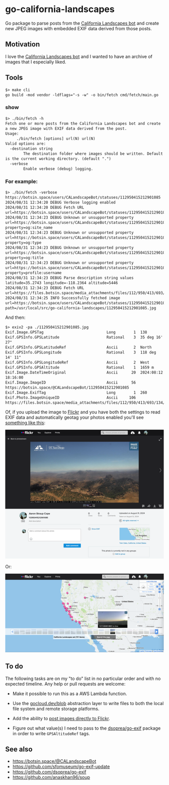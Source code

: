 # go-california-landscapes

Go package to parse posts from the [California Landscapes bot](https://botsin.space/users/CALandscapeBot/) and create new JPEG images with embedded EXIF data derived from those posts.

## Motivation

I love the [California Landscapes bot](https://botsin.space/users/CALandscapeBot/) and I wanted to have an archive of images that I especially liked.

## Tools

```
$> make cli
go build -mod vendor -ldflags="-s -w" -o bin/fetch cmd/fetch/main.go
```

### show

```
$> ./bin/fetch -h
Fetch one or more posts from the California Landscapes bot and create a new JPEG image with EXIF data derived from the post.
Usage:
	 ./bin/fetch [options] url(N) url(N)
Valid options are:
  -destination string
    	The destination folder where images should be written. Default is the current working directory. (default ".")
  -verbose
    	Enable verbose (debug) logging.
```

### For example:

```
$> ./bin/fetch -verbose https://botsin.space/users/CALandscapeBot/statuses/112950415212901085
2024/08/31 12:34:20 DEBUG Verbose logging enabled
2024/08/31 12:34:20 DEBUG Fetch URL url=https://botsin.space/users/CALandscapeBot/statuses/112950415212901085
2024/08/31 12:34:23 DEBUG Unknown or unsupported property url=https://botsin.space/users/CALandscapeBot/statuses/112950415212901085 property=og:site_name
2024/08/31 12:34:23 DEBUG Unknown or unsupported property url=https://botsin.space/users/CALandscapeBot/statuses/112950415212901085 property=og:type
2024/08/31 12:34:23 DEBUG Unknown or unsupported property url=https://botsin.space/users/CALandscapeBot/statuses/112950415212901085 property=og:title
2024/08/31 12:34:23 DEBUG Unknown or unsupported property url=https://botsin.space/users/CALandscapeBot/statuses/112950415212901085 property=profile:username
2024/08/31 12:34:23 DEBUG Parse description string values latitude=35.2743 longitude=-118.2364 altitude=5446
2024/08/31 12:34:23 DEBUG Fetch URL url=https://files.botsin.space/media_attachments/files/112/950/413/693/134/762/original/d8a1f00c51e4acb9.jpeg
2024/08/31 12:34:25 INFO Successfully fetched image url=https://botsin.space/users/CALandscapeBot/statuses/112950415212901085 path=/usr/local/src/go-california-landscapes/112950415212901085.jpg
```

And then:

```
$> exiv2 -pa ./112950415212901085.jpg
Exif.Image.GPSTag                            Long        1  138
Exif.GPSInfo.GPSLatitude                     Rational    3  35 deg 16' 27"
Exif.GPSInfo.GPSLatitudeRef                  Ascii       2  North
Exif.GPSInfo.GPSLongitude                    Rational    3  118 deg 14' 11"
Exif.GPSInfo.GPSLongitudeRef                 Ascii       2  West
Exif.GPSInfo.GPSAltitude                     Rational    1  1659 m
Exif.Image.DateTimeOriginal                  Ascii      20  2024:08:12 18:16:00
Exif.Image.ImageID                           Ascii      56  https://botsin.space/@CALandscapeBot/112950415212901085
Exif.Image.ExifTag                           Long        1  260
Exif.Photo.ImageUniqueID                     Ascii     106  https://files.botsin.space/media_attachments/files/112/950/413/693/134/762/original/d8a1f00c51e4acb9.jpeg
```

Of, if you upload the image to [Flickr](https://flickr.com) and you have both the settings to read EXIF data and automatically geotag your photos enabled you'll see [something like this](https://www.flickr.com/photos/straup/53961394266):

![](docs/images/go-california-landscapes-flickr.png)

Or:

![](docs/images/go-california-landscapes-flickr-map.png)

## To do

The following tasks are on my "to do" list in no particular order and with no expected timeline. Any help or pull requests are welcome:

* Make it possible to run this as a AWS Lambda function.

* Use the [gocloud.dev/blob](https://gocloud.dev/howto/blob/) abstraction layer to write files to both the local file system and remote storage platforms.

* Add the ability to [post images directly to Flickr](https://github.com/aaronland/go-flickr-api).

* Figure out what value(s) I need to pass to the [dsoprea/go-exif](https://github.com/dsoprea/go-exif) package in order to write `GPSAltitudeRef` tags.

## See also

* https://botsin.space/@CALandscapeBot
* https://github.com/sfomuseum/go-exif-update
* https://github.com/dsoprea/go-exif
* https://github.com/anaskhan96/soup